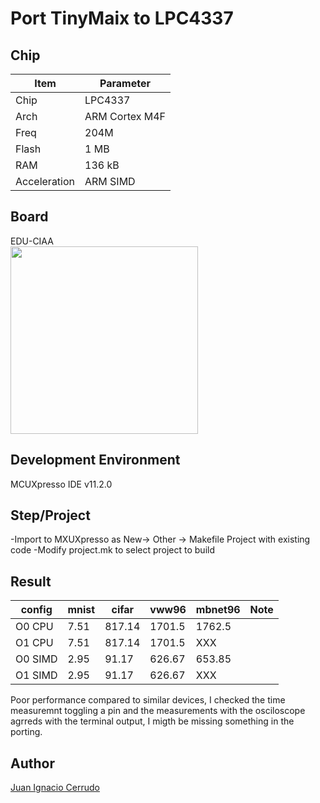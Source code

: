 
# Port TinyMaix to LPC4337

## Chip

| Item         | Parameter      |
| ------------ | -------------  | 
| Chip         | LPC4337        |
| Arch         | ARM Cortex M4F |
| Freq         | 204M           |
| Flash        | 1 MB	          |
| RAM          | 136 kB         |
| Acceleration | ARM SIMD       |

## Board

EDU-CIAA  
<a href="assets/edu_oled.png"><img width=300 src="assets/edu_oled.jpg"/></a>

## Development Environment

MCUXpresso IDE v11.2.0

## Step/Project

-Import to MXUXpresso as New-> Other -> Makefile Project with existing code
-Modify project.mk to select project to build

## Result

| config  | mnist | cifar | vww96  | mbnet96 | Note |
| ------- | ----- | ----- | ------ | ------- | ---- |
| O0 CPU  | 7.51  | 817.14| 1701.5 | 1762.5  |      |
| O1 CPU  | 7.51  | 817.14| 1701.5 | XXX     |      |
| O0 SIMD | 2.95  | 91.17 | 626.67 | 653.85  |      |
| O1 SIMD | 2.95  | 91.17 | 626.67 | XXX     |      |

Poor performance compared to similar devices, I checked the time measuremnt toggling a pin and the measurements with the osciloscope agrreds with the 
terminal output, I migth be missing something in the porting.

## Author

[Juan Ignacio Cerrudo](https://github.com/juanic) 









